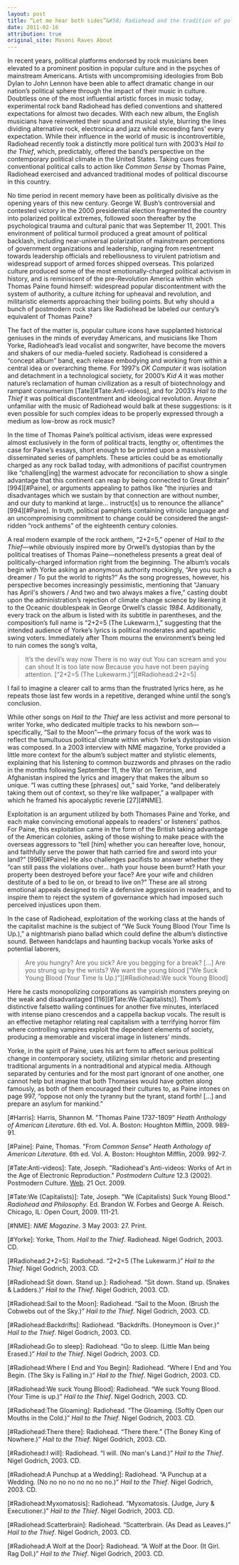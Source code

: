 ```yaml
---
layout: post
title: “Let me hear both sides”&#58; Radiohead and the tradition of political discourse
date: 2011-02-16
attribution: true
original_site: Masoni Raves About
---
```

In recent years, political platforms endorsed by rock musicians been elevated to a prominent position in popular culture and in the psyches of mainstream Americans. Artists with uncompromising ideologies from Bob Dylan to John Lennon have been able to affect dramatic change in our nation’s political sphere through the impact of their music in culture. Doubtless one of the most influential artistic forces in music today, experimental rock band Radiohead has defied conventions and shattered expectations for almost two decades. With each new album, the English musicians have reinvented their sound and musical style, blurring the lines dividing alternative rock, electronica and jazz while exceeding fans’ every expectation. While their influence in the world of music is incontrovertible, Radiohead recently took a distinctly more political turn with 2003’s *Hail to the Thief*, which, predictably, offered the band’s perspective on the contemporary political climate in the United States. Taking cues from conventional political calls to action like *Common Sense* by Thomas Paine, Radiohead exercised and advanced traditional modes of political discourse in this country.

No time period in recent memory have been as politically divisive as the opening years of this new century. George W. Bush’s controversial and contested victory in the 2000 presidential election fragmented the country into polarized political extremes, followed soon thereafter by the psychological trauma and cultural panic that was September 11, 2001. This environment of political turmoil produced a great amount of political backlash, including near-universal polarization of mainstream perceptions of government organizations and leadership, ranging from resentment towards leadership officials and rebelliousness to virulent patriotism and widespread support of armed forces shipped overseas. This polarized culture produced some of the most emotionally-charged political activism in history, and is reminiscent of the pre-Revolution America within which Thomas Paine found himself: widespread popular discontentment with the system of authority, a culture itching for upheaval and revolution, and militaristic elements approaching their boiling points. But why should a bunch of postmodern rock stars like Radiohead be labeled our century’s equivalent of Thomas Paine?

The fact of the matter is, popular culture icons have supplanted historical geniuses in the minds of everyday Americans, and musicians like Thom Yorke, Radiohead’s lead vocalist and songwriter, have become the movers and shakers of our media-fueled society. Radiohead is considered a “concept album” band, each release embodying and working from within a central idea or overarching theme. For 1997’s *OK Computer* it was isolation and detachment in a technological society, for 2000’s *Kid A* it was mother nature’s reclamation of human civilization as a result of biotechnology and rampant consumerism [Tate][#Tate:Anti-videos], and for 2003’s *Hail to the Thief* it was political discontentment and ideological revolution. Anyone unfamiliar with the music of Radiohead would balk at these suggestions: is it even possible for such complex ideas to be properly expressed through a medium as low-brow as rock music?

In the time of Thomas Paine’s political activism, ideas were expressed almost exclusively in the form of political tracts, lengthy or, oftentimes the case for Paine’s essays, short enough to be printed upon a massively disseminated series of pamphlets. These articles could be as emotionally charged as any rock ballad today, with admonitions of pacifist countrymen like “challeng\[ing] the warmest advocate for reconciliation to show a single advantage that this continent can reap by being connected to Great Britain” [994][#Paine], or arguments appealing to pathos like “the injuries and disadvantages which we sustain by that connection are without number, and our duty to mankind at large… instruct\[s] us to renounce the alliance” [994][#Paine]. In truth, political pamphlets containing vitriolic language and an uncompromising commitment to change could be considered the angst-ridden “rock anthems” of the eighteenth century colonies.

A real modern example of the rock anthem, “2+2=5,” opener of *Hail to the Thief*—while obviously inspired more by Orwell’s dystopias than by the political treatises of Thomas Paine—nonetheless presents a great deal of politically-charged information right from the beginning. The album’s vocals begin with Yorke asking an anonymous authority mockingly, “Are you such a dreamer / To put the world to rights?” As the song progresses, however, his perspective becomes increasingly pessimistic, mentioning that “January has April's showers / And two and two always makes a five,” casting doubt upon the administration’s rejection of climate change science by likening it to the Oceanic doublespeak in George Orwell’s classic *1984*. Additionally, every track on the album is listed with its subtitle in parentheses, and the composition’s full name is “2+2=5 (The Lukewarm.),” suggesting that the intended audience of Yorke’s lyrics is political moderates and apathetic swing voters. Immediately after Thom mourns the environment’s being led to ruin comes the song’s volta, 

> It’s the devil’s way now
> There is no way out
> You can scream and you can shout
> It is too late now
> Because you have not been paying attention. [“2+2=5 (The Lukewarm.)”][#Radiohead:2+2=5]

I fail to imagine a clearer call to arms than the frustrated lyrics here, as he repeats those last few words in a repetitive, deranged whine until the song’s conclusion.

While other songs on *Hail to the Thief* are less activist and more personal to writer Yorke, who dedicated multiple tracks to his newborn son—specifically, “Sail to the Moon”—the primary focus of the work was to reflect the tumultuous political climate within which Yorke’s dystopian vision was composed. In a 2003 interview with NME magazine, Yorke provided a little more context for the album’s subject matter and stylistic elements, explaining that his listening to common buzzwords and phrases on the radio in the months following September 11, the War on Terrorism, and Afghanistan inspired the lyrics and imagery that makes the album so unique. “I was cutting these \[phrases] out,” said Yorke, “and deliberately taking them out of context, so they're like wallpaper,” a wallpaper with which he framed his apocalyptic reverie [27][#NME].

Exploitation is an argument utilized by both Thomases Paine and Yorke, and each make convincing emotional appeals to readers’ or listeners’ pathos. For Paine, this exploitation came in the form of the British taking advantage of the American colonies, asking of those wishing to make peace with the overseas aggressors to “tell \[him] whether you can hereafter love, honour, and faithfully serve the power that hath carried fire and sword into your land?” [996][#Paine] He also challenges pacifists to answer whether they “can still pass the violations over… hath your house been burnt? Hath your property been destroyed before your face? Are your wife and children destitute of a bed to lie on, or bread to live on?” These are all strong emotional appeals designed to rile a defensive aggression in readers, and to inspire them to reject the system of governance which had imposed such perceived injustices upon them.

In the case of Radiohead, exploitation of the working class at the hands of the capitalist machine is the subject of “We Suck Young Blood (Your Time Is Up.),” a nightmarish piano ballad which could define the album’s distinctive sound. Between handclaps and haunting backup vocals Yorke asks of potential laborers, 

> Are you hungry?
> Are you sick?
> Are you begging for a break? \[...]
> Are you strung up by the wrists?
> We want the young blood [“We Suck Young Blood (Your Time Is Up.)”][#Radiohead:We suck Young Blood]

Here he casts monopolizing corporations as vampirish monsters preying on the weak and disadvantaged [116][#Tate:We (Capitalists)]. Thom’s distinctive falsetto wailing continues for another five minutes, interlaced with intense piano crescendos and a cappella backup vocals. The result is an effective metaphor relating real capitalism with a terrifying horror film where controlling vampires exploit the dependent elements of society, producing a memorable and visceral image in listeners’ minds.

Yorke, in the spirit of Paine, uses his art form to affect serious political change in contemporary society, utilizing similar rhetoric and presenting traditional arguments in a nontraditional and atypical media. Although separated by centuries and for the most part ignorant of one another, one cannot help but imagine that both Thomases would have gotten along famously, as both of them encouraged their cultures to, as Paine intones on page 997, “oppose not only the tyranny but the tyrant, stand forth! \[…] and prepare an asylum for mankind.”

[#Harris]: Harris, Shannon M. "Thomas Paine 1737-1809" *Heath Anthology of American Literature*. 6th ed. Vol. A. Boston: Houghton Mifflin, 2009. 989-91.

[#Paine]: Paine, Thomas. "From *Common Sense*" *Heath Anthology of American Literature*. 6th ed. Vol. A. Boston: Houghton Mifflin, 2009. 992-7.

[#Tate:Anti-videos]: Tate, Joseph. "Radiohead's Anti-videos: Works of Art in the Age of Electronic Reproduction." *Postmodern Culture* 12.3 (2002). Postmodern Culture. [Web](http://pmc.iath.virginia.edu/issue.502/12.3tate.html). 21 Oct. 2009.

[#Tate:We (Capitalists)]: Tate, Joseph. "We (Capitalists) Suck Young Blood." *Radiohead and Philosophy*. Ed. Brandon W. Forbes and George A. Reisch. Chicago, IL: Open Court, 2009. 111-21.

[#NME]: *NME Magazine*. 3 May 2003: 27. Print.

[#Yorke]: Yorke, Thom. *Hail to the Thief*. Radiohead. Nigel Godrich, 2003. CD.

[#Radiohead:2+2=5]: Radiohead. “2+2=5 (The Lukewarm.)” *Hail to the Thief*. Nigel Godrich, 2003. CD.

[#Radiohead:Sit down. Stand up.]: Radiohead. “Sit down. Stand up. (Snakes & Ladders.)” *Hail to the Thief*. Nigel Godrich, 2003. CD.

[#Radiohead:Sail to the Moon]: Radiohead. “Sail to the Moon. (Brush the Cobwebs out of the Sky.)” *Hail to the Thief*. Nigel Godrich, 2003. CD.

[#Radiohead:Backdrifts]: Radiohead. “Backdrifts. (Honeymoon is Over.)” *Hail to the Thief*. Nigel Godrich, 2003. CD.

[#Radiohead:Go to sleep]: Radiohead. “Go to sleep. (Little Man being Erased.)” *Hail to the Thief*. Nigel Godrich, 2003. CD.

[#Radiohead:Where I End and You Begin]: Radiohead. “Where I End and You Begin. (The Sky is Falling in.)” *Hail to the Thief*. Nigel Godrich, 2003. CD.

[#Radiohead:We suck Young Blood]: Radiohead. “We suck Young Blood. (Your Time is up.)” *Hail to the Thief*. Nigel Godrich, 2003. CD.

[#Radiohead:The Gloaming]: Radiohead. “The Gloaming. (Softly Open our Mouths in the Cold.)” *Hail to the Thief*. Nigel Godrich, 2003. CD.

[#Radiohead:There there]: Radiohead. “There there.” (The Boney King of Nowhere.)” *Hail to the Thief*. Nigel Godrich, 2003. CD.

[#Radiohead:I will]: Radiohead. “I will. (No man's Land.)” *Hail to the Thief*. Nigel Godrich, 2003. CD.

[#Radiohead:A Punchup at a Wedding]: Radiohead. “A Punchup at a Wedding. (No no no no no no no no.)” *Hail to the Thief*. Nigel Godrich, 2003. CD.

[#Radiohead:Myxomatosis]: Radiohead. “Myxomatosis. (Judge, Jury & Executioner.)” *Hail to the Thief*. Nigel Godrich, 2003. CD.

[#Radiohead:Scatterbrain]: Radiohead. “Scatterbrain. (As Dead as Leaves.)” *Hail to the Thief*. Nigel Godrich, 2003. CD.

[#Radiohead:A Wolf at the Door]: Radiohead. “A Wolf at the Door. (It Girl. Rag Doll.)” *Hail to the Thief*. Nigel Godrich, 2003. CD.